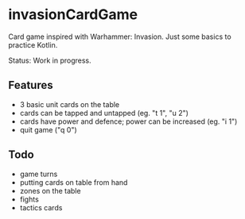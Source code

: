 # invasionCardGame
Card game inspired with Warhammer: Invasion. Just some basics to practice Kotlin.

Status: Work in progress.

## Features
- 3 basic unit cards on the table
- cards can be tapped and untapped (eg. "t 1", "u 2")
- cards have power and defence; power can be increased (eg. "i 1")
- quit game ("q 0")

## Todo
- game turns
- putting cards on table from hand
- zones on the table
- fights
- tactics cards